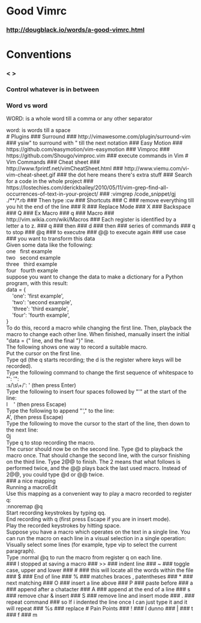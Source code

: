 # Good Vimrc
### http://dougblack.io/words/a-good-vimrc.html
# Conventions
### < >
### Control whatever is in between
### Word vs word
WORD: is a whole word till a comma or any other separator

<div>word: is words till a space</div>
# Plugins
### Surround
### http://vimawesome.com/plugin/surround-vim
### ysiw" to surround with " till the next notation
### Easy Motion
### https://github.com/easymotion/vim-easymotion
### Vimproc
### https://github.com/Shougo/vimproc.vim
### execute commands in Vim
# Vim Commands
### Cheat sheet
### http://www.fprintf.net/vimCheatSheet.html
### http://www.viemu.com/vi-vim-cheat-sheet.gif
### the dot here means there's extra stuff
### Search for a code in the whole project
### https://lostechies.com/derickbailey/2010/05/11/vim-grep-find-all-occurrences-of-text-in-your-project/
### :vimgrep /code_snippet/gj ./**/*.rb
### Then type :cw
### Shortcuts
### C
### remove everything till you hit the end of the line
### R
### Replace Mode
### X
### Backspace
### Q
### Ex Macro
### q
### Macro
### http://vim.wikia.com/wiki/Macros
### Each register is identified by a letter a to z.
### q
### then
### d
### then
### series of commands
### q to stop
### @q
### to executre
### @@ to execute again
### use case
### you want to transform this data
<div>Given some data like the following:</div>

<div>one <span class="Apple-tab-span" style="white-space:pre"> <span style="white-space: normal;"></span> </span>first example</div>

<div>two<span class="Apple-tab-span" style="white-space:pre"> <span style="white-space: normal;"></span> </span> second example</div>

<div>three<span class="Apple-tab-span" style="white-space:pre"> <span style="white-space: normal;"></span> </span> third example</div>

<div>four <span class="Apple-tab-span" style="white-space:pre"> <span style="white-space: normal;"></span> </span>fourth example</div>

<div>suppose you want to change the data to make a dictionary for a Python program, with this result:</div>

<div>data = {</div>

<div>    'one': 'first example',</div>

<div>    'two': 'second example',</div>

<div>    'three': 'third example',</div>

<div>    'four': 'fourth example',</div>

<div>}</div>

<div>

<div>To do this, record a macro while changing the first line. Then, playback the macro to change each other line. When finished, manually insert the initial "data = {" line, and the final "}" line.</div>

<div>The following shows one way to record a suitable macro.</div>

<div>Put the cursor on the first line.</div>

<div>Type qd (the q starts recording; the d is the register where keys will be recorded).</div>

<div>Type the following command to change the first sequence of whitespace to "': '":</div>

<div>:s/\s\+/': ' (then press Enter)</div>

<div>Type the following to insert four spaces followed by "'" at the start of the line:</div>

<div>I    ' (then press Escape)</div>

<div>Type the following to append "'," to the line:</div>

<div>A', (then press Escape)</div>

<div>Type the following to move the cursor to the start of the line, then down to the next line:</div>

<div>0j</div>

<div>Type q to stop recording the macro.</div>

<div>The cursor should now be on the second line. Type @d to playback the macro once. That should change the second line, with the cursor finishing on the third line. Type 2@@ to finish. The 2 means that what follows is performed twice, and the @@ plays back the last used macro. Instead of 2@@, you could type @d or @@ twice.</div>

</div>
### a nice mapping
<div>Running a macroEdit</div>

<div>Use this mapping as a convenient way to play a macro recorded to register q:</div>

<div>:nnoremap <Space> @q</div>

<div>Start recording keystrokes by typing qq.</div>

<div>End recording with q (first press Escape if you are in insert mode).</div>

<div>Play the recorded keystrokes by hitting space.</div>

<div>Suppose you have a macro which operates on the text in a single line. You can run the macro on each line in a visual selection in a single operation:</div>

<div>Visually select some lines (for example, type vip to select the current paragraph).</div>

<div>Type :normal @q to run the macro from register q on each line.</div>
### I stopped at saving a macro
### >>
### indent line
### ~
### toggle case, upper and lower
### #
### this will locate all the words within the file
### $
### End of line
### %
### matches braces , patentheses
### * 
### next matching
### O
### insert a line above
### P
### paste before
### a
### append after a chatacter
### A
### append at the end of a line
### s
### remove char & insert
### S
### remove line and insert mode
### .
### repeat command
### so If i indented the line once I can just type it and it will repeat
### %s
### replace
# Pain Points
### !
### I dunno
### |
### t
### f
### m
